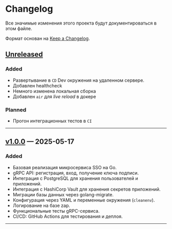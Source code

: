 # Changelog

Все значимые изменения этого проекта будут документироваться в этом файле.

Формат основан на [Keep a Changelog](https://keepachangelog.com/ru/1.0.0/).

## [Unreleased]

### Added
- Развертывание в `CD` Dev окружения на удаленном сервере.
- Добавлен healthcheck
- Немного изменена локальная сборка
- Добавлен `air` для *live reload* в докере

### Planned
- Прогон интеграционных тестов в `CI`

---

## [v1.0.0] — 2025-05-17

### Added
- Базовая реализация микросервиса SSO на Go.
- gRPC API: регистрация, вход, получение ключа подписи.
- Интеграция с PostgreSQL для хранения пользователей и приложений.
- Интеграция с HashiCorp Vault для хранения секретов приложений.
- Миграции базы данных через golang-migrate.
- Конфигурация через YAML и переменные окружения (`cleanenv`).
- Логирование на базе zap.
- Функциональные тесты gRPC-сервиса.
- CI/CD: GitHub Actions для тестирования и деплоя.

---

[Unreleased]: https://github.com/passwordhash/go-sso/compare/v1.0.0...HEAD
[v1.0.0]: https://github.com/passwordhash/go-sso/releases/tag/v1.0.0
